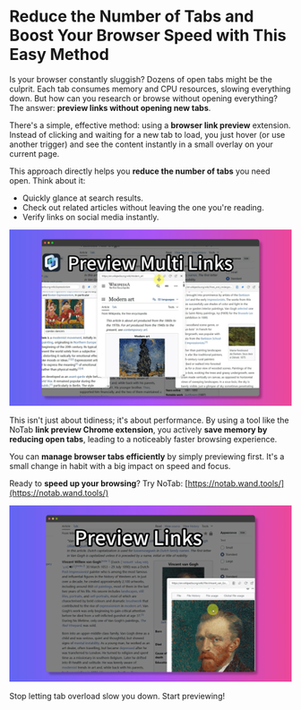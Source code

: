 # Reduce the Number of Tabs and Boost Your Browser Speed with This Easy Method

Is your browser constantly sluggish? Dozens of open tabs might be the culprit. Each tab consumes memory and CPU resources, slowing everything down. But how can you research or browse without opening everything? The answer: **preview links without opening new tabs**.

There's a simple, effective method: using a **browser link preview** extension. Instead of clicking and waiting for a new tab to load, you just hover (or use another trigger) and see the content instantly in a small overlay on your current page.

This approach directly helps you **reduce the number of tabs** you need open. Think about it:
*   Quickly glance at search results.
*   Check out related articles without leaving the one you're reading.
*   Verify links on social media instantly.

![Previewing links easily](../images/notab1.png)

This isn't just about tidiness; it's about performance. By using a tool like the NoTab **link preview Chrome extension**, you actively **save memory by reducing open tabs**, leading to a noticeably faster browsing experience.

You can **manage browser tabs efficiently** by simply previewing first. It's a small change in habit with a big impact on speed and focus.

Ready to **speed up your browsing**? Try NoTab: [https://notab.wand.tools/](https://notab.wand.tools/)

![Adjustable preview window](../images/notab2.png)

Stop letting tab overload slow you down. Start previewing!

